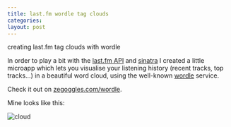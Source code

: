 ```yaml
--- 
title: last.fm wordle tag clouds
categories: 
layout: post
---
```


creating last.fm tag clouds with wordle

In order to play a bit with the [last.fm API](http://www.last.fm/api) and [sinatra](http://www.sinatrarb.com) I created a little microapp which lets you visualise your listening history (recent tracks, top tracks...) in a beautiful word cloud, using the well-known [wordle](http://www.wordle.net/) service.

Check it out on [zegoggles.com/wordle](http://zegoggles.com/wordle).

Mine looks like this:

![cloud](http://zegoggles.com/wordle/cdr_jameson.png)
